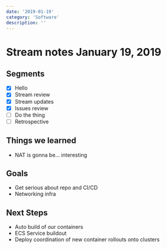 ```yaml
---
date: '2019-01-19'
category: 'Software'
description: ''
---
```


# Stream notes January 19, 2019

## Segments

- [x] Hello
- [x] Stream review
- [x] Stream updates
- [x] Issues review
- [ ] Do the thing
- [ ] Retrospective

## Things we learned

- NAT is gonna be... interesting

## Goals

- Get serious about repo and CI/CD
- Networking infra

## Next Steps

- Auto build of our containers
- ECS Service buildout
- Deploy coordination of new container rollouts onto clusters
